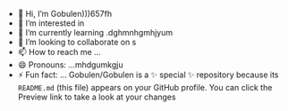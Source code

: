 - 👋 Hi, I’m Gobulen)))657fh
- 👀 I’m interested in 
- 🌱 I’m currently learning .dghmnhgmhjyum
- 💞️ I’m looking to collaborate on s
- 📫 How to reach me ...
- 😄 Pronouns: ...mhdgumkgju
- ⚡ Fun fact: ...
Gobulen/Gobulen is a ✨ special ✨ repository because its `README.md` (this file) appears on your GitHub profile.
You can click the Preview link to take a look at your changes
